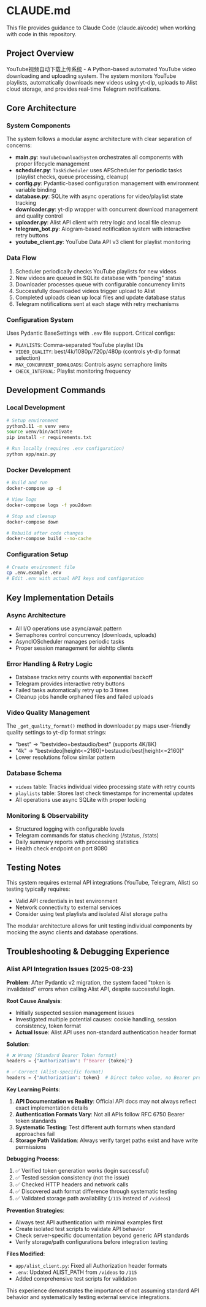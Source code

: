 # CLAUDE.md

This file provides guidance to Claude Code (claude.ai/code) when working with code in this repository.

## Project Overview

YouTube视频自动下载上传系统 - A Python-based automated YouTube video downloading and uploading system. The system monitors YouTube playlists, automatically downloads new videos using yt-dlp, uploads to Alist cloud storage, and provides real-time Telegram notifications.

## Core Architecture

### System Components
The system follows a modular async architecture with clear separation of concerns:

- **main.py**: `YouTubeDownloadSystem` orchestrates all components with proper lifecycle management
- **scheduler.py**: `TaskScheduler` uses APScheduler for periodic tasks (playlist checks, queue processing, cleanup)
- **config.py**: Pydantic-based configuration management with environment variable binding
- **database.py**: SQLite with async operations for video/playlist state tracking
- **downloader.py**: yt-dlp wrapper with concurrent download management and quality control
- **uploader.py**: Alist API client with retry logic and local file cleanup
- **telegram_bot.py**: Aiogram-based notification system with interactive retry buttons
- **youtube_client.py**: YouTube Data API v3 client for playlist monitoring

### Data Flow
1. Scheduler periodically checks YouTube playlists for new videos
2. New videos are queued in SQLite database with "pending" status
3. Downloader processes queue with configurable concurrency limits
4. Successfully downloaded videos trigger upload to Alist
5. Completed uploads clean up local files and update database status
6. Telegram notifications sent at each stage with retry mechanisms

### Configuration System
Uses Pydantic BaseSettings with `.env` file support. Critical configs:
- `PLAYLISTS`: Comma-separated YouTube playlist IDs
- `VIDEO_QUALITY`: best/4k/1080p/720p/480p (controls yt-dlp format selection)
- `MAX_CONCURRENT_DOWNLOADS`: Controls async semaphore limits
- `CHECK_INTERVAL`: Playlist monitoring frequency

## Development Commands

### Local Development
```bash
# Setup environment
python3.11 -m venv venv
source venv/bin/activate
pip install -r requirements.txt

# Run locally (requires .env configuration)
python app/main.py
```

### Docker Development
```bash
# Build and run
docker-compose up -d

# View logs
docker-compose logs -f you2down

# Stop and cleanup
docker-compose down

# Rebuild after code changes
docker-compose build --no-cache
```

### Configuration Setup
```bash
# Create environment file
cp .env.example .env
# Edit .env with actual API keys and configuration
```

## Key Implementation Details

### Async Architecture
- All I/O operations use async/await pattern
- Semaphores control concurrency (downloads, uploads)
- AsyncIOScheduler manages periodic tasks
- Proper session management for aiohttp clients

### Error Handling & Retry Logic
- Database tracks retry counts with exponential backoff
- Telegram provides interactive retry buttons
- Failed tasks automatically retry up to 3 times
- Cleanup jobs handle orphaned files and failed uploads

### Video Quality Management
The `_get_quality_format()` method in downloader.py maps user-friendly quality settings to yt-dlp format strings:
- "best" → "bestvideo+bestaudio/best" (supports 4K/8K)
- "4k" → "bestvideo[height<=2160]+bestaudio/best[height<=2160]"
- Lower resolutions follow similar pattern

### Database Schema
- `videos` table: Tracks individual video processing state with retry counts
- `playlists` table: Stores last check timestamps for incremental updates
- All operations use async SQLite with proper locking

### Monitoring & Observability
- Structured logging with configurable levels
- Telegram commands for status checking (/status, /stats)
- Daily summary reports with processing statistics
- Health check endpoint on port 8080

## Testing Notes

This system requires external API integrations (YouTube, Telegram, Alist) so testing typically requires:
- Valid API credentials in test environment
- Network connectivity to external services
- Consider using test playlists and isolated Alist storage paths

The modular architecture allows for unit testing individual components by mocking the async clients and database operations.

## Troubleshooting & Debugging Experience

### Alist API Integration Issues (2025-08-23)

**Problem**: After Pydantic v2 migration, the system faced "token is invalidated" errors when calling Alist API, despite successful login.

**Root Cause Analysis**:
- Initially suspected session management issues
- Investigated multiple potential causes: cookie handling, session consistency, token format
- **Actual Issue**: Alist API uses non-standard authentication header format

**Solution**:
```python
# ❌ Wrong (Standard Bearer Token format)
headers = {"Authorization": f"Bearer {token}"}

# ✅ Correct (Alist-specific format) 
headers = {"Authorization": token}  # Direct token value, no Bearer prefix
```

**Key Learning Points**:
1. **API Documentation vs Reality**: Official API docs may not always reflect exact implementation details
2. **Authentication Formats Vary**: Not all APIs follow RFC 6750 Bearer token standards
3. **Systematic Testing**: Test different auth formats when standard approaches fail
4. **Storage Path Validation**: Always verify target paths exist and have write permissions

**Debugging Process**:
1. ✅ Verified token generation works (login successful)
2. ✅ Tested session consistency (not the issue)
3. ✅ Checked HTTP headers and network calls
4. ✅ Discovered auth format difference through systematic testing
5. ✅ Validated storage path availability (`/115` instead of `/videos`)

**Prevention Strategies**:
- Always test API authentication with minimal examples first
- Create isolated test scripts to validate API behavior
- Check server-specific documentation beyond generic API standards
- Verify storage/path configurations before integration testing

**Files Modified**:
- `app/alist_client.py`: Fixed all Authorization header formats
- `.env`: Updated ALIST_PATH from `/videos` to `/115`
- Added comprehensive test scripts for validation

This experience demonstrates the importance of not assuming standard API behavior and systematically testing external service integrations.
